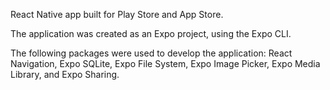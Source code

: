 React Native app built for Play Store and App Store.

The application was created as an Expo project, using the Expo CLI.

The following packages were used to develop the application: React Navigation, Expo SQLite, Expo File System, Expo Image Picker, Expo Media Library, and Expo Sharing.

